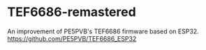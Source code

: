 # TEF6686-remastered
An improvement of PE5PVB's TEF6686 firmware based on ESP32. https://github.com/PE5PVB/TEF6686_ESP32
